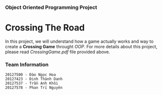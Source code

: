 ### Object Oriented Programming Project
# Crossing The Road
In this project, we will understand how a game actually works and way to create a **Crossing Game** throught *OOP*. For more details about this project, please read *CrossingGame.pdf* file provided above.


### Team Information
```
20127500 - Đào Ngọc Hoa
20127423 - Đinh Thành Danh
20127537 - Trần Anh Khôi
20127578 - Phan Trí Nguyên
```
